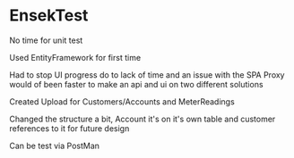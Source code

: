 # EnsekTest
No time for unit test

Used EntityFramework for first time

Had to stop UI progress do to lack of time and an issue with the SPA Proxy would of been faster to make an api and ui on two different solutions 

Created Upload for Customers/Accounts and MeterReadings

Changed the structure a bit, Account it's on it's own table and customer references to it for future design

Can be test via PostMan
